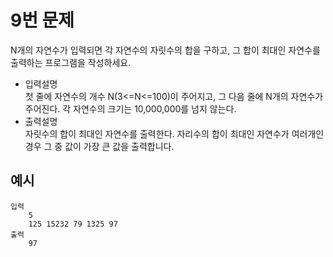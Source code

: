 # 9번 문제

N개의 자연수가 입력되면 각 자연수의 자릿수의 합을 구하고, 그 합이 최대인 자연수를 출력하는 프로그램을 작성하세요.

<ul>
    <li>입력설명<br>
    첫 줄에 자연수의 개수 N(3<=N<=100)이 주어지고, 그 다음 줄에 N개의 자연수가 주어진다. 각 자연수의 크기는 10,000,000를 넘지 않는다.
    </li>
    <li>출력설명<br>
    자릿수의 합이 최대인 자연수를 출력한다. 자리수의 합이 최대인 자연수가 여러개인 경우 그 중 값이 가장 큰 값을 출력합니다.
    </li>
</ul>

## 예시
    입력
        5
        125 15232 79 1325 97
    출력
        97
